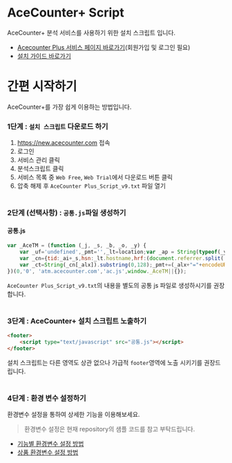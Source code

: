 # AceCounter+ Script
AceCounter+ 분석 서비스를 사용하기 위한 설치 스크립트 입니다.
* [Acecounter Plus 서비스 페이지 바로가기](https://new.acecounter.com)(회원가입 및 로그인 필요)
* [설치 가이드 바로가기](https://github.com/nhnent/ace.guide.script/wiki)

# 간편 시작하기
AceCounter+를 가장 쉽게 이용하는 방법입니다.  

### 1단계 : `설치 스크립트` 다운로드 하기
1. https://new.acecounter.com 접속
2. 로그인
3. 서비스 관리 클릭
4. 분석스크립트 클릭
5. 서비스 목록 중 `Web Free`, `Web Trial`에서 다운로드 버튼 클릭
6. 압축 해제 후 `AceCounter Plus_Script_v9.txt` 파일 열기  <br></br>

### 2단계 (선택사항) : `공통.js`파일 생성하기 
#### 공통.js
```javascript
var _AceTM = (function (_j, _s, _b, _o, _y) {
    var _uf='undefined',_pmt='',_lt=location;var _ap = String(typeof(_y.appid) != _uf ? _y.appid():(isNaN(window.name))?0:window.name);var _ai=(_ap.length!=6)?(_j!=0?_j:0):_ap;if(typeof(_y.em)==_uf&&_ai!=0){var _sc=document.createElement('script');var _sm=document.getElementsByTagName('script')[0];
    var _cn={tid:_ai+_s,hsn:_lt.hostname,hrf:(document.referrer.split('/')[2]),dvp:(typeof(window.orientation)!=_uf?(_ap!=0?2:1):0),tgp:'',tn1:_y.uWorth,tn2:0,tn3:0,tw1:'',tw2:'',tw3:'',tw4:'',tw5:'',tw6:'',tw7:_y.pSearch};_cn.hrf=(_cn.hsn!=_cn.hrf)?_cn.hrf:'in';for(var _aix in _y){var _ns=(_y[_aix])||{};if(typeof(_ns)!='function'){_cn.tgp=String(_aix).length>=3?_aix:'';_cn.tn2=_ns.pPrice;_cn.tn3=_ns.bTotalPrice;_cn.tw1=_ns.bOrderNo;_cn.tw2=_ns.pCode;_cn.tw3=_ns.pName;_cn.tw4=_ns.pImageURl;_cn.tw5=_ns.pCategory;_cn.tw6=_ns.pLink;break;};};_cn.rnd=(new Date().getTime());for(var _alx in _cn){
    var _ct=String(_cn[_alx]).substring(0,128);_pmt+=(_alx+"="+encodeURIComponent((_ct!=_uf)?_ct:'')+"&");};_y.acid=_ai;_y.atid=_cn.tid;_y.em=_cn.rnd;_sc.src=((_lt.protocol.indexOf('http')==0?_lt.protocol:'http:')+'//'+_b+'/'+_o)+'?'+_pmt+'py=0';_sm.parentNode.insertBefore(_sc,_sm);};return _y;
})(0,'0', 'atm.acecounter.com','ac.js',window._AceTM||{});
```
`AceCounter Plus_Script_v9.txt`의 내용을 별도의 공통 js 파일로 생성하시기를 권장합니다.  <br></br>

### 3단계 : AceCounter+ 설치 스크립트 노출하기
```html
<footer>
    <script type="text/javascript" src="공통.js"></script>
</footer>
```
설치 스크립트는 다른 영역도 상관 없으나 가급적 `footer`영역에 노출 시키기를 권장드립니다.  <br></br>

### 4단계 : 환경 변수 설정하기
환경변수 설정을 통하여 상세한 기능을 이용해보세요.

> 환경변수 설정은 현재 repository의 샘플 코드를 참고 부탁드립니다.

* [기능별 환경변수 설정 방법](https://github.com/nhnent/ace.guide.script/wiki/3.-%EA%B8%B0%EB%8A%A5%EB%B3%84-%ED%99%98%EA%B2%BD%EB%B3%80%EC%88%98-%EC%84%A4%EC%A0%95)
* [상품 환경변수 설정 방법](https://github.com/nhnent/ace.guide.script/wiki/4.-%EC%83%81%ED%92%88-%ED%99%98%EA%B2%BD%EB%B3%80%EC%88%98-%EC%84%A4%EC%A0%95)

